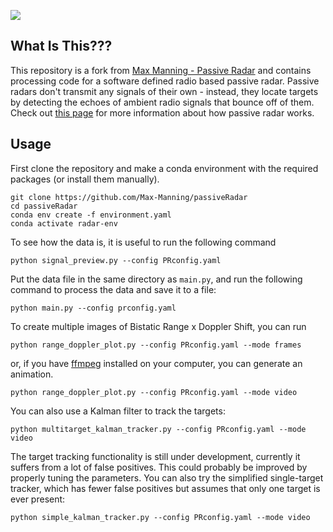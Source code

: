 ![](./title_image.png)

## What Is This???

This repository is a fork from [Max Manning - Passive Radar](https://github.com/Max-Manning/passiveRadar) and contains processing code for a software defined radio based passive radar. Passive radars don't transmit any signals of their own - instead, they locate targets by detecting the echoes of ambient radio signals that bounce off of them. Check out [this page](https://dopplerfish.com/passive-radar/) for more information about how passive radar works.

## Usage

First clone the repository and make a conda environment with the required packages (or install them manually).

```
git clone https://github.com/Max-Manning/passiveRadar
cd passiveRadar
conda env create -f environment.yaml
conda activate radar-env
```

To see how the data is, it is useful to run the following command

```
python signal_preview.py --config PRconfig.yaml
```

Put the data file in the same directory as `main.py`, and run the following command to process the data and save it to a file:

```
python main.py --config prconfig.yaml
```

To create multiple images of Bistatic Range x Doppler Shift, you can run

```
python range_doppler_plot.py --config PRconfig.yaml --mode frames
```

or, if you have [ffmpeg](https://ffmpeg.org/download.html) installed on your computer, you can generate an animation.

```
python range_doppler_plot.py --config PRconfig.yaml --mode video
```

You can also use a Kalman filter to track the targets:

```
python multitarget_kalman_tracker.py --config PRconfig.yaml --mode video
```

The target tracking functionality is still under development, currently it suffers from a lot of false positives. This could probably be improved by properly tuning the parameters. You can also try the simplified single-target tracker, which has fewer false positives but assumes that only one target is ever present:

```
python simple_kalman_tracker.py --config PRconfig.yaml --mode video
```
